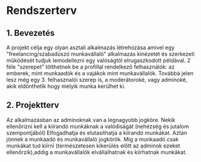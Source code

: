 # Rendszerterv

## 1. Bevezetés
A projekt célja egy olyan asztali alkalmazás létrehozása amivel egy "freelancing/szabadúszó munkavállaló" alkalmazás
kinézetét és szerkezeti működését tudjuk lemodellezni egy valóságtól elrugaszkodott példával.
2 féle "szerepet" tölthetnek be a profillal rendelkező felhasználók: az emberek, mint munkaadók és a
vajákok mint munkavállalók. Továbbá jelen lesz még egy 3. felhasznalói szerep is, a moderátoroké, vagy adminoké,
akik eldönthetik hogy melyik munka kerülhet ki.

## 2. Projektterv
Az alkalmazásban az adminoknak van a legnagyobb jogköre. Nekik ellenőrizni kell a kiírandó munkáknak a valódiságát (nehézség és jutalom szempontjából)
Elfogadhatja és elutasíthatja a kiírandó munkákat. Aztán jönnek a munkaadó és munkavállaló jogkörök. Míg a munkaadó csak munkákat tud kiírni (természetesen kikerülés előtt az adminok ezeket ellenőrzik),addig a munkavállalók elvállalhatnak és kiírhatnak munkákat.
